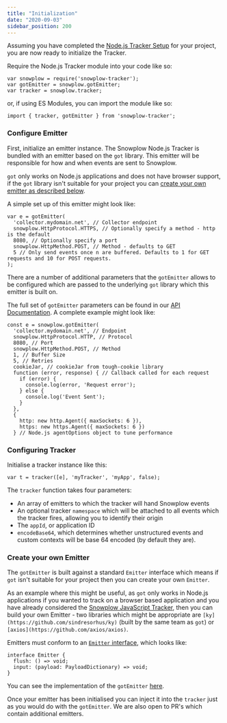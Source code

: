 ```yaml
---
title: "Initialization"
date: "2020-09-03"
sidebar_position: 200
---
```


Assuming you have completed the [Node.js Tracker Setup](/docs/collecting-data/collecting-from-own-applications/javascript-trackers/node-js-tracker/node-js-tracker/node-js-tracker-0-4-0/setup/index.md) for your project, you are now ready to initialize the Tracker.

Require the Node.js Tracker module into your code like so:

```
var snowplow = require('snowplow-tracker');
var gotEmitter = snowplow.gotEmitter;
var tracker = snowplow.tracker;
```

or, if using ES Modules, you can import the module like so:

```
import { tracker, gotEmitter } from 'snowplow-tracker';
```

### Configure Emitter

First, initialize an emitter instance. The Snowplow Node.js Tracker is bundled with an emitter based on the `got` library. This emitter will be responsible for how and when events are sent to Snowplow.

`got` only works on Node.js applications and does not have browser support, if the `got` library isn't suitable for your project you can [create your own emitter as described below](#create-your-own-emitter).

A simple set up of this emitter might look like:

```
var e = gotEmitter(
  'collector.mydomain.net', // Collector endpoint
  snowplow.HttpProtocol.HTTPS, // Optionally specify a method - http is the default
  8080, // Optionally specify a port
  snowplow.HttpMethod.POST, // Method - defaults to GET
  5 // Only send events once n are buffered. Defaults to 1 for GET requests and 10 for POST requests.
);
```

There are a number of additional parameters that the `gotEmitter` allows to be configured which are passed to the underlying `got` library which this emitter is built on.

The full set of `gotEmitter` parameters can be found in our [API Documentation](https://snowplow.github.io/snowplow-nodejs-tracker/modules/_got_emitter_.html#gotemitter). A complete example might look like:

```
const e = snowplow.gotEmitter(
  'collector.mydomain.net', // Endpoint
  snowplow.HttpProtocol.HTTP, // Protocol
  8080, // Port
  snowplow.HttpMethod.POST, // Method
  1, // Buffer Size
  5, // Retries
  cookieJar, // cookieJar from tough-cookie library
  function (error, response) { // Callback called for each request
    if (error) {
      console.log(error, 'Request error');
    } else {
      console.log('Event Sent');
    }
  },
  {
    http: new http.Agent({ maxSockets: 6 }),
    https: new https.Agent({ maxSockets: 6 })
  } // Node.js agentOptions object to tune performance
```

### Configuring Tracker

Initialise a tracker instance like this:

```
var t = tracker([e], 'myTracker', 'myApp', false);
```

The `tracker` function takes four parameters:

- An array of emitters to which the tracker will hand Snowplow events
- An optional tracker `namespace` which will be attached to all events which the tracker fires, allowing you to identify their origin
- The `appId`, or application ID
- `encodeBase64`, which determines whether unstructured events and custom contexts will be base 64 encoded (by default they are).

### Create your own Emitter

The `gotEmitter` is built against a standard `Emitter` interface which means if `got` isn't suitable for your project then you can create your own `Emitter`.

As an example where this might be useful, as `got` only works in Node.js applications if you wanted to track on a browser based application and you have already considered the [Snowplow JavaScript Tracker](/docs/collecting-data/collecting-from-own-applications/javascript-trackers/javascript-tracker/index.md), then you can build your own Emitter - two libraries which might be appropriate are `[ky](https://github.com/sindresorhus/ky)` (built by the same team as `got`) or `[axios](https://github.com/axios/axios)`.

Emitters must conform to an [`Emitter` interface](https://snowplow.github.io/snowplow-nodejs-tracker/interfaces/_emitter_.emitter.html), which looks like:

```
interface Emitter {
  flush: () => void;
  input: (payload: PayloadDictionary) => void;
}
```

You can see the implementation of the `gotEmitter` [here](https://github.com/snowplow/snowplow-nodejs-tracker/blob/0.4.0/src/got_emitter.ts).

Once your emitter has been initialised you can inject it into the `tracker` just as you would do with the `gotEmitter`. We are also open to PR's which contain additional emitters.
